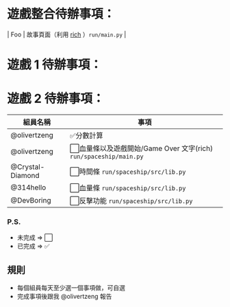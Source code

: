 # 遊戲整合待辦事項：
| Foo | 故事頁面（利用 [rich](https://github.com/textualize/rich) ）`run/main.py` |
# 遊戲 1 待辦事項：

# 遊戲 2 待辦事項：
| 組員名稱 | 事項 |
| ------------- | -------------- |
| @olivertzeng | ✅分數計算 |
| @olivertzeng | ⬜血量條以及遊戲開始/Game Over 文字(rich) `run/spaceship/main.py` |
| @Crystal-Diamond | ⬜時間條 `run/spaceship/src/lib.py` |
| @314hello | ⬜血量條 `run/spaceship/src/lib.py` |
| @DevBoring | ⬜反擊功能 `run/spaceship/src/lib.py` |

### P.S.
- 未完成 => ⬜
- 已完成 => ✅



## 規則
- 每個組員每天至少選一個事項做，可自選
- 完成事項後跟我 @olivertzeng 報告
